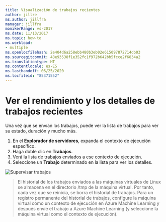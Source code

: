 ```yaml
---
title: Visualización de trabajos recientes
author: jillre
ms.author: jillfra
manager: jillfra
monikerRange: vs-2017
ms.date: 11/13/2017
ms.topic: how-to
ms.workload:
- multiple
ms.openlocfilehash: 2e404d6a258ebb480b3eb02e615097872714db03
ms.sourcegitcommit: 48e93538f1e352fc1f972b642bb5fcce2f6834a2
ms.translationtype: HT
ms.contentlocale: es-ES
ms.lasthandoff: 06/25/2020
ms.locfileid: "85371552"
---
```

# <a name="view-recent-job-performance-and-details"></a>Ver el rendimiento y los detalles de trabajos recientes

Una vez que se envían los trabajos, puede ver la lista de trabajos para ver su estado, duración y mucho más.

1. En el **Explorador de servidores**, expanda el contexto de ejecución específico.
2. Haga doble clic en **Trabajos**.
3. Verá la lista de trabajos enviados a ese contexto de ejecución.
4. Seleccione un **Trabajo** determinado en la lista para ver los detalles.

![Supervisar trabajos](media/job-details/monitor-jobs.png)

> El historial de los trabajos enviados a las máquinas virtuales de Linux se almacena en el directorio /tmp de la máquina virtual. Por tanto, cada vez que se reinicia, se borra el historial de trabajos. Para un registro permanente del historial de trabajos, configure la máquina virtual como un contexto de ejecución en Azure Machine Learning y después envíe el trabajo a Azure Machine Learning (y seleccione la máquina virtual como el contexto de ejecución).
